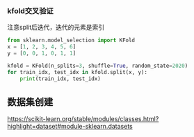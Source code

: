 ### kfold交叉验证

注意split后迭代，迭代的元素是索引

```python
from sklearn.model_selection import KFold
x = [1, 2, 3, 4, 5, 6]
y = [0, 0, 1, 0, 1, 1]

kfold = KFold(n_splits=3, shuffle=True, random_state=2020)
for train_idx, test_idx in kfold.split(x, y):
    print(train_idx, test_idx)
```

## 数据集创建

https://scikit-learn.org/stable/modules/classes.html?highlight=dataset#module-sklearn.datasets

```python

```

